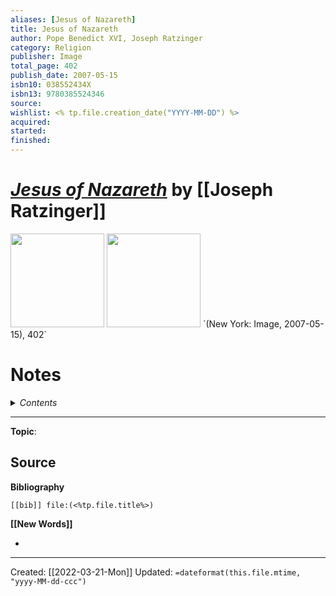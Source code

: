 ```yaml
---
aliases: [Jesus of Nazareth]
title: Jesus of Nazareth
author: Pope Benedict XVI, Joseph Ratzinger
category: Religion
publisher: Image
total_page: 402
publish_date: 2007-05-15
isbn10: 038552434X
isbn13: 9780385524346
source: 
wishlist: <% tp.file.creation_date("YYYY-MM-DD") %>
acquired: 
started: 
finished: 
---
```

# [*Jesus of Nazareth*]() by [[Joseph Ratzinger]]

<img src="http://books.google.com/books/content?id=hgTXwmwFKbIC&printsec=frontcover&img=1&zoom=1&edge=curl&source=gbs_api" width=150>
<img src="" width=150>
`(New York: Image, 2007-05-15), 402`

# Notes

<details>
 <summary><i>Contents</i></summary>
<!-- MarkdownTOC autolink="true" -->

<!-- /MarkdownTOC -->
</details>






--- 
**Topic**: 

**Source**
- 

**Bibliography**

```query
[[bib]] file:(<%tp.file.title%>)
```
 

**[[New Words]]**

- 

---
Created: [[2022-03-21-Mon]]
Updated: `=dateformat(this.file.mtime, "yyyy-MM-dd-ccc")`
